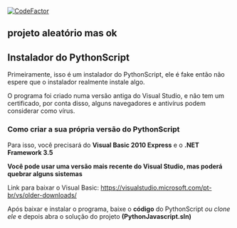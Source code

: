 [![CodeFactor](https://www.codefactor.io/repository/github/kkauaon/pythonscript/badge)](https://www.codefactor.io/repository/github/kkauaon/pythonscript)
## projeto aleatório mas ok

## Instalador do PythonScript

Primeiramente, isso é um instalador do PythonScript, ele é fake então não espere que o instalador realmente instale algo.

O programa foi criado numa versão antiga do Visual Studio, e não tem um certificado, por conta disso, alguns navegadores e antivírus podem considerar como vírus.

### Como criar a sua própria versão do PythonScript

Para isso, você precisará do **Visual Basic 2010 Express** e o **.NET Framework 3.5**

**Você pode usar uma versão mais recente do Visual Studio, mas poderá quebrar alguns sistemas**

Link para baixar o Visual Basic: https://visualstudio.microsoft.com/pt-br/vs/older-downloads/

Após baixar e instalar o programa, baixe o **código** do PythonScript *ou clone ele* e depois abra o solução do projeto **(PythonJavascript.sln)**
